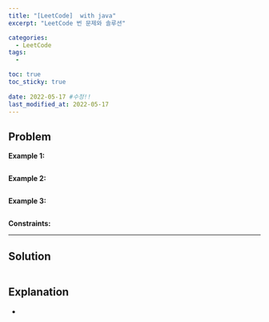 ```yaml
---
title: "[LeetCode]  with java"
excerpt: "LeetCode 번 문제와 솔루션"

categories:
  - LeetCode
tags:
  - 

toc: true
toc_sticky: true
 
date: 2022-05-17 #수정!!
last_modified_at: 2022-05-17
---
```

## **Problem**
**Example 1:**
```

```
**Example 2:**
```

```
**Example 3:**
```

```
**Constraints:**


---
## **Solution**
```java

```
## **Explanation**
- 